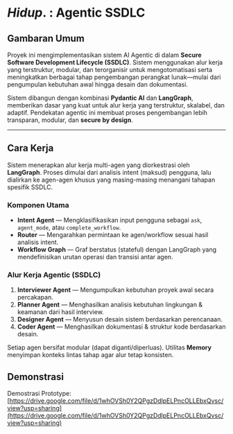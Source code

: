 # *Hidup*. : Agentic SSDLC

## Gambaran Umum

Proyek ini mengimplementasikan sistem AI Agentic di dalam **Secure Software Development Lifecycle (SSDLC)**. Sistem menggunakan alur kerja yang terstruktur, modular, dan terorganisir untuk mengotomatisasi serta meningkatkan berbagai tahap pengembangan perangkat lunak—mulai dari pengumpulan kebutuhan awal hingga desain dan dokumentasi.

Sistem dibangun dengan kombinasi **Pydantic AI** dan **LangGraph**, memberikan dasar yang kuat untuk alur kerja yang terstruktur, skalabel, dan adaptif. Pendekatan agentic ini membuat proses pengembangan lebih transparan, modular, dan **secure by design**.

---

## Cara Kerja

Sistem menerapkan alur kerja multi-agen yang diorkestrasi oleh **LangGraph**. Proses dimulai dari analisis intent (maksud) pengguna, lalu dialirkan ke agen-agen khusus yang masing-masing menangani tahapan spesifik SSDLC.

### Komponen Utama

- **Intent Agent** — Mengklasifikasikan input pengguna sebagai `ask`, `agent_mode`, atau `complete_workflow`.
- **Router** — Mengarahkan permintaan ke agen/workflow sesuai hasil analisis intent.
- **Workflow Graph** — Graf berstatus (stateful) dengan LangGraph yang mendefinisikan urutan operasi dan transisi antar agen.

### Alur Kerja Agentic (SSDLC)

1. **Interviewer Agent** — Mengumpulkan kebutuhan proyek awal secara percakapan.
2. **Planner Agent** — Menghasilkan analisis kebutuhan lingkungan & keamanan dari hasil interview.
3. **Designer Agent** — Menyusun desain sistem berdasarkan perencanaan.
4. **Coder Agent** — Menghasilkan dokumentasi & struktur kode berdasarkan desain.

Setiap agen bersifat modular (dapat diganti/diperluas). Utilitas **Memory** menyimpan konteks lintas tahap agar alur tetap konsisten.

## Demonstrasi

Demostrasi Prototype: [https://drive.google.com/file/d/1whOVSh0Y2QPgzDdlpELPncOLLEbxQvsc/view?usp=sharing](https://drive.google.com/file/d/1whOVSh0Y2QPgzDdlpELPncOLLEbxQvsc/view?usp=sharing)
